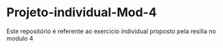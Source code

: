 # Projeto-individual-Mod-4
Este repositório é referente ao exercicio individual proposto pela resilia no modulo 4
